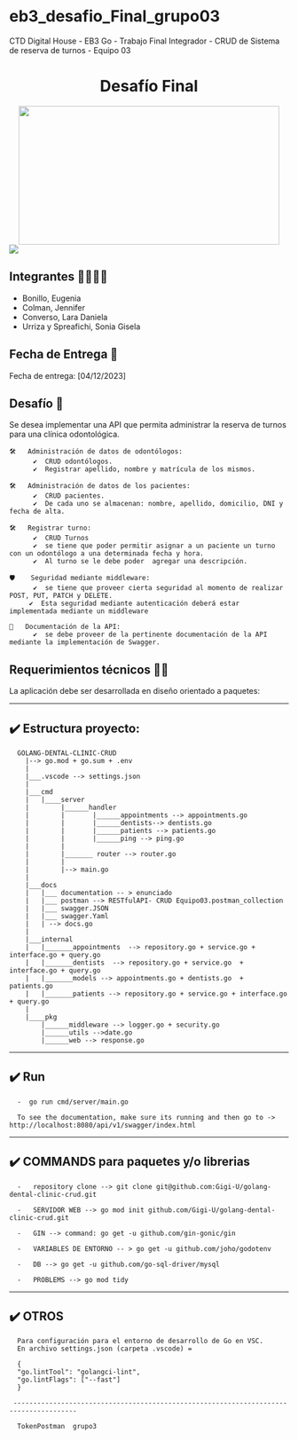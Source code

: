 # eb3_desafio_Final_grupo03
CTD Digital House - EB3 Go  - Trabajo Final Integrador  - CRUD de Sistema de reserva de turnos - Equipo 03

<h1 align="center">Desafío Final</h1>

<div align="center">
  <img src="https://github.com/Gigi-U/golang-dental-clinic-crud/assets/87839629/8634a63a-d2f2-4c08-b4a5-9c8c000502db" width="470" height="250">
</div>

<img src="https://img.shields.io/badge/Go-1.20+-00ADD8?style=for-the-badge&logo=go">
<div>   

  ## Integrantes 🤜🏼🤛🏼
  - Bonillo, Eugenia  
  - Colman, Jennifer
  - Converso, Lara Daniela
  - Urriza y Spreafichi, Sonia Gisela  
      
  ## Fecha de Entrega 📅
  Fecha de entrega: [04/12/2023]
</div>

<div>
  
  ## Desafío 🚀
  <p>
Se desea implementar una API que permita administrar la reserva de turnos para una clínica
odontológica.
  </p>

    🛠️   Administración de datos de odontólogos: 
          ✔️  CRUD odontólogos. 
          ✔️  Registrar apellido, nombre y matrícula de los mismos.    
     
    🛠️   Administración de datos de los pacientes:     
          ✔️  CRUD pacientes. 
          ✔️  De cada uno se almacenan: nombre, apellido, domicilio, DNI y fecha de alta. 
          
    🛠️   Registrar turno: 
          ✔️  CRUD Turnos
          ✔️  se tiene que poder permitir asignar a un paciente un turno con un odontólogo a una determinada fecha y hora. 
          ✔️  Al turno se le debe poder  agregar una descripción. 

    🛡️    Seguridad mediante middleware: 
          ✔️  se tiene que proveer cierta seguridad al momento de realizar POST, PUT, PATCH y DELETE. 
         ✔️  Esta seguridad mediante autenticación deberá estar implementada mediante un middleware
    
    📝   Documentación de la API: 
          ✔️  se debe proveer de la pertinente documentación de la API mediante la implementación de Swagger.

  ## Requerimientos técnicos 🚀🚀

La aplicación debe ser desarrollada en diseño orientado a paquetes:    
  
-------------------------------------------------------------------------------------------
✔️ Estructura proyecto: 
-------------------------------------------------------------------------------------------


      GOLANG-DENTAL-CLINIC-CRUD
        |--> go.mod + go.sum + .env
        |
        |___.vscode --> settings.json
        |   
        |___cmd
        |   |____server
        |        |______handler
        |        |       |______appointments --> appointments.go
        |        |       |______dentists--> dentists.go
        |        |       |______patients --> patients.go
        |        |       |______ping --> ping.go
        |        |
        |        |_______ router --> router.go
        |        |          
        |        |--> main.go
        |
        |___docs
        |   |___ documentation -- > enunciado
        |   |___ postman --> RESTfulAPI- CRUD Equipo03.postman_collection
        |   |___ swagger.JSON
        |   |___ swagger.Yaml
        |   | --> docs.go 
        |
        |___internal
        |   |_______appointments  --> repository.go + service.go + interface.go + query.go
        |   |_______dentists  --> repository.go + service.go  + interface.go + query.go
        |   |_______models --> appointments.go + dentists.go  + patients.go 
        |   |_______patients --> repository.go + service.go + interface.go + query.go
        |
        |____pkg
            |______middleware --> logger.go + security.go
            |______utils -->date.go
            |______web --> response.go


-------------------------------------------------------------------------------------------
✔️ Run
-------------------------------------------------------------------------------------------
      -  go run cmd/server/main.go

      To see the documentation, make sure its running and then go to -> http://localhost:8080/api/v1/swagger/index.html

-------------------------------------------------------------------------------------------
✔️ COMMANDS para paquetes y/o librerias
-------------------------------------------------------------------------------------------
      -   repository clone --> git clone git@github.com:Gigi-U/golang-dental-clinic-crud.git

      -   SERVIDOR WEB --> go mod init github.com/Gigi-U/golang-dental-clinic-crud.git

      -   GIN --> command: go get -u github.com/gin-gonic/gin  

      -   VARIABLES DE ENTORNO -- > go get -u github.com/joho/godotenv

      -   DB --> go get -u github.com/go-sql-driver/mysql

      -   PROBLEMS --> go mod tidy


-------------------------------------------------------------------------------------------
✔️ OTROS
-------------------------------------------------------------------------------------------

      Para configuración para el entorno de desarrollo de Go en VSC.
      En archivo settings.json (carpeta .vscode) =

      {
      "go.lintTool": "golangci-lint",
      "go.lintFlags": ["--fast"]
      } 

     --------------------------------------------------------------------------------------

      TokenPostman  grupo3 


